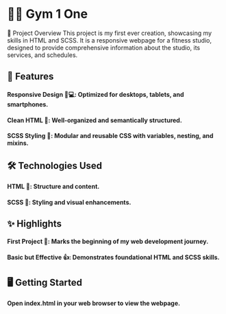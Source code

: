 

# 🏋️‍♂️ Gym 1 One
🌟 Project Overview
This project is my first ever creation, showcasing my skills in HTML and SCSS. It is a responsive webpage for a fitness studio, designed to provide comprehensive information about the studio, its services, and schedules.

## 🚀 Features
#### Responsive Design 📱💻: Optimized for desktops, tablets, and smartphones.
#### Clean HTML 🧹: Well-organized and semantically structured.
#### SCSS Styling 🎨: Modular and reusable CSS with variables, nesting, and mixins.

## 🛠️ Technologies Used
#### HTML 📝: Structure and content.
#### SCSS 💅: Styling and visual enhancements.

## ✨ Highlights
#### First Project 🌱: Marks the beginning of my web development journey.
#### Basic but Effective 👍: Demonstrates foundational HTML and SCSS skills.

## 🖥️ Getting Started
#### Open index.html in your web browser to view the webpage.

